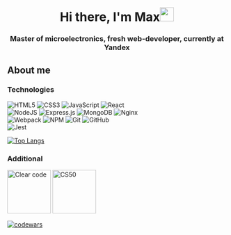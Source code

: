 <h1 align="center"> Hi there, I'm Max<img src="https://github.com/blackcater/blackcater/raw/main/images/Hi.gif" height="32"/></h1>
<h3 align="center">Master of microelectronics, fresh web-developer, currently at Yandex</h3>

<h2>About me</h2>

<h3>Technologies</h3>
<div display="flex">

<div display="flex">
<img alt="HTML5" src="https://img.shields.io/badge/html5-%23E34F26.svg?style=for-the-badge&logo=html5&logoColor=white" />
<img alt="CSS3" src="https://img.shields.io/badge/css3-%231572B6.svg?style=for-the-badge&logo=css3&logoColor=white" />
<img alt="JavaScript" src="https://img.shields.io/badge/javascript-%23323330.svg?style=for-the-badge&logo=javascript&logoColor=%23F7DF1E" />
<img alt=" React" src="https://img.shields.io/badge/react-%2320232a.svg?style=for-the-badge&logo=react&logoColor=%2361DAFB" />
</div>


<div display="flex">
<img alt=" NodeJS" src="https://img.shields.io/badge/node.js-6DA55F?style=for-the-badge&logo=node.js&logoColor=white" />
<img alt=" Express.js" src="https://img.shields.io/badge/express.js-%23404d59.svg?style=for-the-badge&logo=express&logoColor=%2361DAFB" />
<img alt=" MongoDB" src="https://img.shields.io/badge/MongoDB-%234ea94b.svg?style=for-the-badge&logo=mongodb&logoColor=white" />
<img alt=" Nginx" src="https://img.shields.io/badge/nginx-%23009639.svg?style=for-the-badge&logo=nginx&logoColor=white" />
</div>

<div display="flex">
<img alt=" Webpack" src="https://img.shields.io/badge/webpack-%238DD6F9.svg?style=for-the-badge&logo=webpack&logoColor=black" />
<img alt=" NPM" src="https://img.shields.io/badge/NPM-%23CB3837.svg?style=for-the-badge&logo=npm&logoColor=white" />
<img alt=" Git" src="https://img.shields.io/badge/git-%23F05033.svg?style=for-the-badge&logo=git&logoColor=white" />
<img alt=" GitHub" src="https://img.shields.io/badge/github-%23121011.svg?style=for-the-badge&logo=github&logoColor=white" />
</div>

<img alt=" Jest" src="https://img.shields.io/badge/-jest-%23C21325?style=for-the-badge&logo=jest&logoColor=white" />
</div>


[![Top Langs](https://github-readme-stats.vercel.app/api/top-langs/?username=iammacheta&layout=compact)](https://github.com/anuraghazra/github-readme-stats) 

<h3>Additional</h3>
<div display="flex" flex-direction="row">
<img alt="Clear code" src="https://m.media-amazon.com/images/I/41xShlnTZTL._SX218_BO1,204,203,200_QL40_FMwebp_.jpg" height=100 />
<img alt="CS50" src="https://pll.harvard.edu/sites/default/files/styles/header/public/course/CS50x_pll.png?itok=jeRsZsvB" height=100 />
  
[![codewars](https://www.codewars.com/users/iammacheta/badges/small)](https://www.codewars.com/users/iammacheta)
  
</div>

